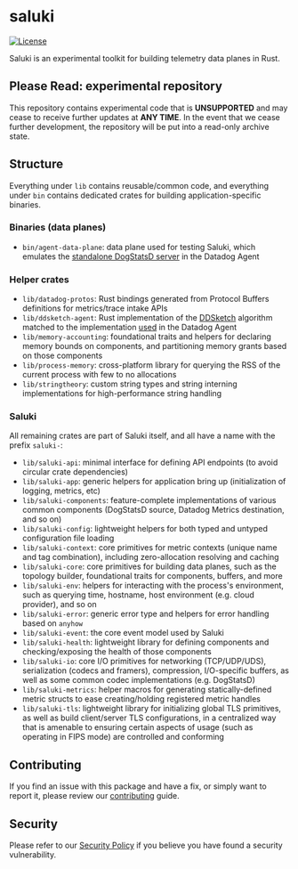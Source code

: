 # saluki
[![License](https://img.shields.io/badge/license-Apache--2.0-blue)](https://github.com/DataDog/datadog-agent/blob/master/LICENSE)

Saluki is an experimental toolkit for building telemetry data planes in Rust.

## Please Read: experimental repository

This repository contains experimental code that is **UNSUPPORTED** and may cease to receive further updates at **ANY TIME**.
In the event that we cease further development, the repository will be put into a read-only archive state.

## Structure

Everything under `lib` contains reusable/common code, and everything under `bin` contains dedicated crates for building
application-specific binaries.

### Binaries (data planes)

- `bin/agent-data-plane`: data plane used for testing Saluki, which emulates the [standalone DogStatsD server][standalone-dsd]
  in the Datadog Agent

### Helper crates

- `lib/datadog-protos`: Rust bindings generated from Protocol Buffers definitions for metrics/trace intake APIs
- `lib/ddsketch-agent`: Rust implementation of the [DDSketch][ddsketch] algorithm matched to the implementation
  [used][ddsketch-agent] in the Datadog Agent
- `lib/memory-accounting`: foundational traits and helpers for declaring memory bounds on components, and partitioning
  memory grants based on those components
- `lib/process-memory`: cross-platform library for querying the RSS of the current process with few to no allocations
- `lib/stringtheory`: custom string types and string interning implementations for high-performance string handling

### Saluki

All remaining crates are part of Saluki itself, and all have a name with the prefix `saluki-`:

- `lib/saluki-api`: minimal interface for defining API endpoints (to avoid circular crate dependencies)
- `lib/saluki-app`: generic helpers for application bring up (initialization of logging, metrics, etc)
- `lib/saluki-components`: feature-complete implementations of various common components (DogStatsD source, Datadog
  Metrics destination, and so on)
- `lib/saluki-config`: lightweight helpers for both typed and untyped configuration file loading
- `lib/saluki-context`: core primitives for metric contexts (unique name and tag combination), including zero-allocation
  resolving and caching
- `lib/saluki-core`: core primitives for building data planes, such as the topology builder, foundational traits for
  components, buffers, and more
- `lib/saluki-env`: helpers for interacting with the process's environment, such as querying time, hostname, host
  environment (e.g. cloud provider), and so on
- `lib/saluki-error`: generic error type and helpers for error handling based on `anyhow`
- `lib/saluki-event`: the core event model used by Saluki
- `lib/saluki-health`: lightweight library for defining components and checking/exposing the health of those components
- `lib/saluki-io`: core I/O primitives for networking (TCP/UDP/UDS), serialization (codecs and framers), compression,
  I/O-specific buffers, as well as some common codec implementations (e.g. DogStatsD)
- `lib/saluki-metrics`: helper macros for generating statically-defined metric structs to ease creating/holding
  registered metric handles
- `lib/saluki-tls`: lightweight library for initializing global TLS primitives, as well as build client/server TLS
  configurations, in a centralized way that is amenable to ensuring certain aspects of usage (such as operating in
  FIPS mode) are controlled and conforming

## Contributing

If you find an issue with this package and have a fix, or simply want to report it, please review our
[contributing][contributing] guide.

## Security

Please refer to our [Security Policy][security-policy] if you believe you have found a security vulnerability.

[standalone-dsd]: https://github.com/DataDog/datadog-agent/tree/main/cmd/dogstatsd
[ddsketch]: https://www.vldb.org/pvldb/vol12/p2195-masson.pdf
[ddsketch-agent]: https://github.com/DataDog/opentelemetry-mapping-go/blob/main/pkg/quantile/sparse.go
[contributing]: CONTRIBUTING.md
[security-policy]: SECURITY.md